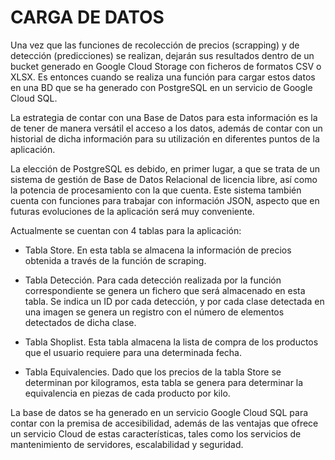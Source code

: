 # **CARGA DE DATOS**

Una vez que las funciones de recolección de precios (scrapping) y de detección (predicciones) se realizan, dejarán sus resultados dentro de un bucket generado en Google Cloud Storage con ficheros de formatos CSV o XLSX. Es entonces cuando se realiza una función para cargar estos datos en una BD que se ha generado con PostgreSQL en un servicio de Google Cloud SQL.

La estrategia de contar con una Base de Datos para esta información es la de tener de manera versátil el acceso a los datos, además de contar con un historial de dicha información para su utilización en diferentes puntos de la aplicación.

La elección de PostgreSQL es debido, en primer lugar, a que se trata de un sistema de gestión de Base de Datos Relacional de licencia libre, así como la potencia de procesamiento con la que cuenta. Este sistema también cuenta con funciones para trabajar con información JSON, aspecto que en futuras evoluciones de la aplicación será muy conveniente.

Actualmente se cuentan con 4 tablas para la aplicación:

- Tabla Store. En esta tabla se almacena la información de precios
obtenida a través de la función de scraping.
   
- Tabla Detección. Para cada detección realizada por la función correspondiente se genera un fichero que será almacenado en esta
tabla. Se indica un ID por cada detección, y por cada clase detectada
en una imagen se genera un registro con el número de elementos
detectados de dicha clase.
   
- Tabla Shoplist. Esta tabla almacena la lista de compra de los productos que el usuario requiere para una determinada fecha.
   
- Tabla Equivalencies. Dado que los precios de la tabla Store se determinan por kilogramos, esta tabla se genera para determinar la
 equivalencia en piezas de cada producto por kilo.

La base de datos se ha generado en un servicio Google Cloud SQL para contar con la premisa de accesibilidad, además de las ventajas que ofrece un servicio Cloud de estas características, tales como los servicios de mantenimiento de servidores, escalabilidad y seguridad.
